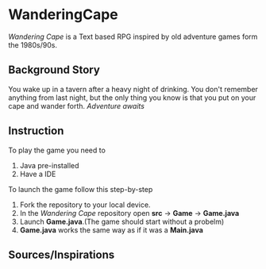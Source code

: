 # WanderingCape

*Wandering Cape* is a Text based RPG inspired by old adventure games form the 1980s/90s.

## Background Story
You wake up in a tavern after a heavy night of drinking. You don't remember anything from last night, but the only thing you know is that you put on your cape and wander forth.
*Adventure awaits*


## Instruction

To play the game you need to 
1. Java pre-installed
2. Have a IDE 

To launch the game follow this step-by-step
1. Fork the repository to your local device.
2. In the *Wandering Cape* repository open **src** -> **Game** -> **Game.java**
3. Launch **Game.java**.(The game should start without a probelm)
4. **Game.java** works the same way as if it was a **Main.java**

## Sources/Inspirations

